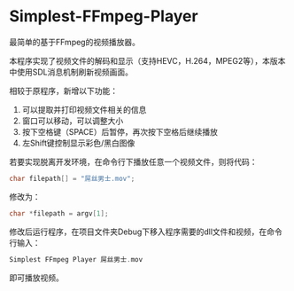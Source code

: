 # Simplest-FFmpeg-Player
最简单的基于FFmpeg的视频播放器。

本程序实现了视频文件的解码和显示（支持HEVC，H.264，MPEG2等），本版本中使用SDL消息机制刷新视频画面。

相较于原程序，新增以下功能：

1. 可以提取并打印视频文件相关的信息
2. 窗口可以移动，可以调整大小
3. 按下空格键（SPACE）后暂停，再次按下空格后继续播放
4. 左Shift键控制显示彩色/黑白图像

若要实现脱离开发环境，在命令行下播放任意一个视频文件，则将代码：

```c
char filepath[] = "屌丝男士.mov";
```


修改为：


```c
char *filepath = argv[1];
```



修改后运行程序，在项目文件夹Debug下移入程序需要的dll文件和视频，在命令行输入：

```c
Simplest FFmpeg Player 屌丝男士.mov
```

即可播放视频。
